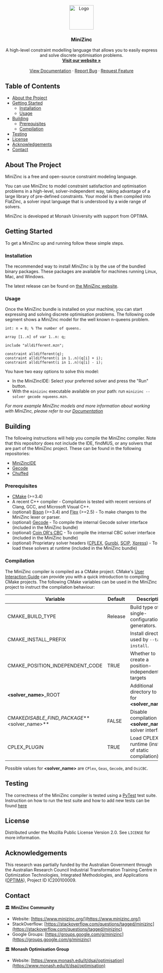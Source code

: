 <!-- PROJECT LOGO -->
<br />
<p align="center">
  <a href="https://www.minizinc.org/">
    <img src="https://www.minizinc.org/MiniZn_logo.png" alt="Logo" width="80" height="80">
  </a>

  <h3 align="center">MiniZinc</h3>

  <p align="center">
    A high-level constraint modelling language that allows you to easily
    express and solve discrete optimisation problems.
    <br />
    <a href="https://www.minizinc.org/"><strong>Visit our website »</strong></a>
    <br />
    <br />
    <a href="https://www.minizinc.org/doc-latest/">View Documentation</a>
    ·
    <a href="https://github.com/MiniZinc/libminizinc/issues">Report Bug</a>
    ·
    <a href="https://github.com/MiniZinc/libminizinc/issues">Request Feature</a>
  </p>
</p>

<!-- TABLE OF CONTENTS -->

## Table of Contents

- [About the Project](#about-the-project)
- [Getting Started](#getting-started)
  - [Installation](#installation)
  - [Usage](#usage)
- [Building](#building)
  - [Prerequisites](#prerequisites)
  - [Compilation](#compilation)
- [Testing](#testing)
- [License](#license)
- [Acknowledgements](#acknowledgements)
- [Contact](#contact)

<!-- ABOUT THE PROJECT -->

## About The Project

MiniZinc is a free and open-source constraint modeling language.

You can use MiniZinc to model constraint satisfaction and optimisation problems
in a high-level, solver-independent way, taking advantage of a large library of
pre-defined constraints. Your model is then compiled into FlatZinc, a solver
input language that is understood by a wide range of solvers.

MiniZinc is developed at Monash University with support from OPTIMA.

<!-- GETTING STARTED -->

## Getting Started

To get a MiniZinc up and running follow these simple steps.

### Installation

The recommended way to install _MiniZinc_ is by the use of the bundled binary
packages. These packages are available for machines running Linux, Mac, and
Windows.

The latest release can be found on [the MiniZinc
website](http://www.minizinc.org/software.html).

### Usage

Once the MiniZinc bundle is installed on your machine, you can start expressing
and solving discrete optimisation problems. The following code segment shows a
MiniZinc model for the well known n-queens problem.

```minizinc
int: n = 8; % The number of queens.

array [1..n] of var 1..n: q;

include "alldifferent.mzn";

constraint alldifferent(q);
constraint alldifferent(i in 1..n)(q[i] + i);
constraint alldifferent(i in 1..n)(q[i] - i);
```

You have two easy options to solve this model:

- In the MiniZincIDE: Select your preferred solver and press the "Run" button.
- With the `minizinc` executable available on your path: run `minizinc --solver gecode nqueens.mzn`.

_For more example MiniZinc models and more information about working with
MiniZinc, please refer to our
[Documentation](https://www.minizinc.org/doc-latest/)_

<!-- BUILDING INSTRUCTIONS -->

## Building

The following instructions will help you compile the MiniZinc compiler. Note
that this repository does not include the IDE, findMUS, or any solvers that are
part of the MiniZinc project. These can be found in the following repositories:

- [MiniZincIDE](https://github.com/MiniZinc/MiniZincIDE)
- [Gecode](https://github.com/Gecode/gecode)
- [Chuffed](https://github.com/chuffed/chuffed)

### Prerequisites

- [CMake](https://cmake.org/) (>=3.4)
- A recent C++ compiler - Compilation is tested with recent versions of Clang,
  GCC, and Microsoft Visual C++.
- (optional) [Bison](https://www.gnu.org/software/bison/) (>=3.4) and
  [Flex](https://github.com/westes/flex) (>=2.5) - To make changes to the
  MiniZinc lexer or parser.
- (optional) [Gecode](https://www.gecode.org/) - To compile the internal Gecode
  solver interface (included in the MiniZinc bundle)
- (optional) [Coin OR's CBC](https://www.coin-or.org/) - To compile the
  internal CBC solver interface (included in the MiniZinc bundle)
- (optional) Proprietary solver headers
  ([CPLEX](https://www.ibm.com/analytics/cplex-optimizer),
  [Gurobi](https://www.gurobi.com/), [SCIP](https://www.scipopt.org/),
  [Xpress](https://www.fico.com/)) - To load these solvers at runtime (included
  in the MiniZinc bundle)

### Compilation

The MiniZinc compiler is compiled as a CMake project. CMake's [User Interaction
Guide](https://cmake.org/cmake/help/latest/guide/user-interaction/index.html)
can provide you with a quick introduction to compiling CMake projects. The
following CMake variables can be used in the MiniZinc project to instruct the
compilation behaviour:

| Variable                                     | Default | Description                                                 |
| -------------------------------------------- | ------- | ----------------------------------------------------------- |
| CMAKE_BUILD_TYPE                             | Release | Build type of single-configuration generators.              |
| CMAKE_INSTALL_PREFIX                         |         | Install directory used by `--target install`.               |
| CMAKE_POSITION_INDEPENDENT_CODE              | TRUE    | Whether to create a position-independent targets            |
| **<solver_name>**\_ROOT                      |         | Additional directory to look for **<solver_name>**          |
| CMAKE*DISABLE_FIND_PACKAGE***<solver_name>** | FALSE   | Disable compilation of **<solver_name>**'s solver interface |
| CPLEX_PLUGIN                                 | TRUE    | Load CPLEX at runtime (instead of static compilation)       |

Possible values for **<solver_name>** are `CPlex`, `Geas`, `Gecode`, and `OsiCBC`.

<!-- TESTING INSTRUCTIONS -->

## Testing

The correctness of the MiniZinc compiler is tested using a
[PyTest](https://docs.pytest.org/en/stable/) test suite. Instruction on how to
run the test suite and how to add new tests can be found
[here](https://github.com/MiniZinc/libminizinc/tree/master/tests)

<!-- LICENSE -->

## License

Distributed under the Mozilla Public License Version 2.0. See `LICENSE` for more information.

<!-- ACKNOWLEDGEMENTS -->

## Acknowledgements

This research was partially funded by the Australian Government through the Australian Research Council Industrial Transformation Training Centre in Optimization Technologies, Integrated Methodologies, and Applications ([OPTIMA](https://optima.org.au)), Project ID IC200100009.

<!-- CONTACT -->

## Contact

🏛 **MiniZinc Community**

- Website: [https://www.minizinc.org/](https://www.minizinc.org/)
- StackOverflow: [https://stackoverflow.com/questions/tagged/minizinc](https://stackoverflow.com/questions/tagged/minizinc)
- Google Groups: [https://groups.google.com/g/minizinc](https://groups.google.com/g/minizinc)

🏛 **Monash Optimisation Group**

- Website: [https://www.monash.edu/it/dsai/optimisation](https://www.monash.edu/it/dsai/optimisation)
